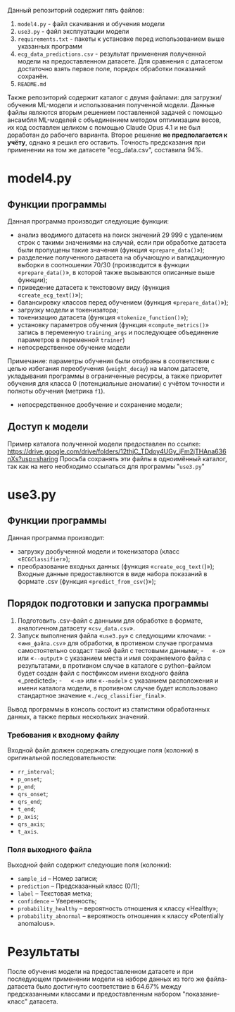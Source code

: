 Данный репозиторий содержит пять файлов:
1. `model4.py` - файл скачивания и обучения модели
2. `use3.py` - файл эксплуатации модели
3. `requirements.txt` - пакеты к установке перед использованием выше указанных программ
4. `ecg_data_predictions.csv` - результат применения полученной модели на предоставленном датасете. Для сравнения с датасетом достаточно взять первое поле, порядок обработки показаний сохранён.
5. `README.md`

Также репозиторий содержит каталог с двумя файлами: для загрузки/обучения ML-модели и использования полученной модели.
Данные файлы являются вторым решением поставленной задачей с помощью ансамбля ML-моделей с объединением методом оптимизацим весов, их код составлен целиком с помощью Claude Opus 4.1 и не был доработан до рабочего варианта.
Второе решение **не предполагается к учёту**, однако я решил его оставить. Точность предсказания при применении на том же датасете "ecg_data.csv", составила 94%.

# model4.py
## Функции программы
Данная программа производит следующие функции:
- анализ вводимого датасета на поиск значений 29 999 с удалением строк с такими значениями на случай, если при обработке датасета были пропущены такие значения (функция «`prepare_data()`»);
- разделение полученного датасета на обучающую и валидационную выборки в соотношении 70/30 (производится в функции «`prepare_data()`», в которой также вызываются описанные выше функции);
- приведение датасета к текстовому виду (функция «`create_ecg_text()`»);
- балансировку классов перед обучением (функция «`prepare_data()`»);
- загрузку модели и токенизатора;
- токенизацию датасета (функция «`tokenize_function()`»);
- установку параметров обучения (функция «`compute_metrics()`» запись в переменную `training_args` и последующее объединение параметров в переменной `trainer`)
- непосредственное обучение модели

Примечание: параметры обучения были отобраны в соответствии с целью избегания переобучения (`weight_decay`)  на малом датасете, укладывания программы в ограниченные ресурсы, а также приоритет обучения для класса 0 (потенциальные аномалии) с учётом точности и полноты обучения (метрика `f1`).
- непосредственное дообучение и сохранение модели;

## Доступ к модели
Пример каталога полученной модели предоставлен по ссылке: https://drive.google.com/drive/folders/12thjC_TDdoy4UGy_jFm2jTHAna636nXs?usp=sharing
Просьба сохранять эти файлы в одноимённый каталог, так как на него необходимо ссылаться для программы "`use3.py`"

# use3.py
## Функции программы
Данная программа производит:
- загрузку дообученной модели и токенизатора (класс «`ECGClassifier`»);
- преобразование входных данных (функция «`create_ecg_text(`)»);
Входные данные предоставляются в виде набора показаний в формате .csv (функция «`predict_from_csv(`)»);

## Порядок подготовки и запуска программы
1. Подготовить .csv-файл с данными для обработке в формате, аналогичном датасету «`csv_data.csv`».
2. Запуск выполнения файла «`use3.py`» с следующими ключами:
-     «`имя_файла.csv`» для обработки, в противном случае программа самостоятельно создаст такой файл с тестовыми данными;
-     «`-o`» или «`--output`» с указанием места и имя сохраняемого файла с результатами, в противном случае в каталоге с python-файлом будет создан файл с постфиксом имени входного файла «_predicted»;
-     «`-m`» или «`--model`» с указанием расположения и имени каталога модели, в противном случае будет использовано стандартное значение «`./ecg_classifier_final`».

Вывод программы в консоль состоит из статистики обработанных данных, а также первых нескольких значений.

### Требования к входному файлу

Входной файл должен содержать следующие поля (колонки) в оригинальной последовательности:
- `rr_interval`;
- `p_onset`;
- `p_end`;
- `qrs_onset`;
- `qrs_end`;
- `t_end`;
- `p_axis`;
- `qrs_axis`;
- `t_axis`.

### Поля выходного файла

Выходной файл содержит следующие поля (колонки):
- `sample_id` – Номер записи;
- `prediction` – Предсказанный класс (0/1);
- `label` – Текстовая метка;
- `confidence` – Уверенность;
- `probability_healthy` – вероятность отношения к классу «Healthy»;
- `probability_abnormal` – вероятность отношения к классу «Potentially anomalous».

# Результаты
После обучения модели на предоставленном датасете и при последующем применении модели на наборе данных из того же файла-датасета было достигнуто соответствие в 64.67% между предсказанными классами и предоставленным набором "показание-класс" датасета.
